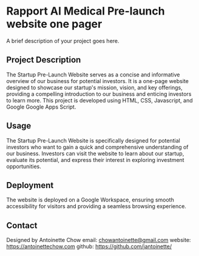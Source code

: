 # Rapport AI Medical Pre-launch website one pager

A brief description of your project goes here.

## Project Description

The Startup Pre-Launch Website serves as a concise and informative overview of our business for potential investors. It is a one-page website designed to showcase our startup's mission, vision, and key offerings, providing a compelling introduction to our business and enticing investors to learn more. This project is developed using HTML, CSS, Javascript, and Google Google Apps Script.

## Usage

The Startup Pre-Launch Website is specifically designed for potential investors who want to gain a quick and comprehensive understanding of our business. Investors can visit the website to learn about our startup, evaluate its potential, and express their interest in exploring investment opportunities.

## Deployment

The website is deployed on a Google Workspace, ensuring smooth accessibility for visitors and providing a seamless browsing experience.

## Contact

Designed by Antoinette Chow
email: chowantoinette@gmail.com
website: https://antoinettechow.com
github: https://github.com/jantoinette/
